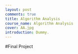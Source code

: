 ```yaml
---
layout: post
comments: true
title: Algorithm Analysis
course_name: Algorithm Analysis
cover: AA.jpg
introduction: Dummy.
---
```

#Final Project